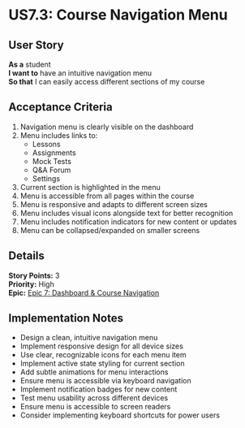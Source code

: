 # US7.3: Course Navigation Menu

## User Story

**As a** student  
**I want to** have an intuitive navigation menu  
**So that** I can easily access different sections of my course

## Acceptance Criteria

1. Navigation menu is clearly visible on the dashboard
2. Menu includes links to:
   - Lessons
   - Assignments
   - Mock Tests
   - Q&A Forum
   - Settings
3. Current section is highlighted in the menu
4. Menu is accessible from all pages within the course
5. Menu is responsive and adapts to different screen sizes
6. Menu includes visual icons alongside text for better recognition
7. Menu includes notification indicators for new content or updates
8. Menu can be collapsed/expanded on smaller screens

## Details

**Story Points:** 3  
**Priority:** High  
**Epic:** [Epic 7: Dashboard & Course Navigation](./README.md)

## Implementation Notes

- Design a clean, intuitive navigation menu
- Implement responsive design for all device sizes
- Use clear, recognizable icons for each menu item
- Implement active state styling for current section
- Add subtle animations for menu interactions
- Ensure menu is accessible via keyboard navigation
- Implement notification badges for new content
- Test menu usability across different devices
- Ensure menu is accessible to screen readers
- Consider implementing keyboard shortcuts for power users
